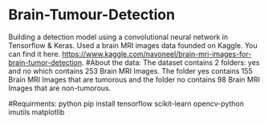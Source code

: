 # Brain-Tumour-Detection
Building a detection model using a convolutional neural network in Tensorflow & Keras.
Used a brain MRI images data founded on Kaggle. You can find it here.
https://www.kaggle.com/navoneel/brain-mri-images-for-brain-tumor-detection.
#About the data:
The dataset contains 2 folders: yes and no which contains 253 Brain MRI Images. The folder yes contains 155 Brain MRI Images that are tumorous and the folder no contains 98 Brain MRI Images that are non-tumorous.

#Requirments:
python
pip install tensorflow scikit-learn opencv-python imutils matplotlib

